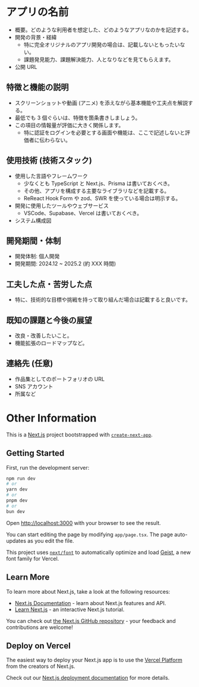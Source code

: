 # アプリの名前

- 概要。どのような利用者を想定した、どのようなアプリなのかを記述する。
- 開発の背景・経緯
  - 特に完全オリジナルのアプリ開発の場合は、記載しないともったいない。
  - 課題発見能力、課題解決能力、人となりなどを見てもらえます。
- 公開 URL

## 特徴と機能の説明

- スクリーンショットや動画 (アニメ) を添えながら基本機能や工夫点を解説する。
- 最低でも 3 個ぐらいは、特徴を箇条書きしましょう。
- この項目の情報量が評価に大きく関係します。
  - 特に認証をログインを必要とする画面や機能は、ここで記述しないと評価者に伝わらない。

## 使用技術 (技術スタック)

- 使用した言語やフレームワーク
  - 少なくとも TypeScript と Next.js、Prisma は書いておくべき。
  - その他、アプリを構成する主要なライブラリなどを記載する。
  - ReReact Hook Form や zod、SWR を使っている場合は明示する。
- 開発に使用したツールやウェブサービス
  - VSCode、Supabase、Vercel は書いておくべき。
- システム構成図

## 開発期間・体制

- 開発体制: 個人開発
- 開発期間: 2024.12 ~ 2025.2 (約 XXX 時間)

## 工夫した点・苦労した点

- 特に、技術的な目標や挑戦を持って取り組んだ場合は記載すると良いです。

## 既知の課題と今後の展望

- 改良・改善したいこと。
- 機能拡張のロードマップなど。

## 連絡先 (任意)

- 作品集としてのポートフォリオの URL
- SNS アカウント
- 所属など

# Other Information

This is a [Next.js](https://nextjs.org) project bootstrapped with [`create-next-app`](https://nextjs.org/docs/app/api-reference/cli/create-next-app).

## Getting Started

First, run the development server:

```bash
npm run dev
# or
yarn dev
# or
pnpm dev
# or
bun dev
```

Open [http://localhost:3000](http://localhost:3000) with your browser to see the result.

You can start editing the page by modifying `app/page.tsx`. The page auto-updates as you edit the file.

This project uses [`next/font`](https://nextjs.org/docs/app/building-your-application/optimizing/fonts) to automatically optimize and load [Geist](https://vercel.com/font), a new font family for Vercel.

## Learn More

To learn more about Next.js, take a look at the following resources:

- [Next.js Documentation](https://nextjs.org/docs) - learn about Next.js features and API.
- [Learn Next.js](https://nextjs.org/learn) - an interactive Next.js tutorial.

You can check out [the Next.js GitHub repository](https://github.com/vercel/next.js) - your feedback and contributions are welcome!

## Deploy on Vercel

The easiest way to deploy your Next.js app is to use the [Vercel Platform](https://vercel.com/new?utm_medium=default-template&filter=next.js&utm_source=create-next-app&utm_campaign=create-next-app-readme) from the creators of Next.js.

Check out our [Next.js deployment documentation](https://nextjs.org/docs/app/building-your-application/deploying) for more details.
